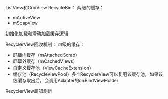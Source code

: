 ListView和GridView RecycleBin： 
两级的缓存：
- mActiveView
- mScapView  


初始化加载和滑动加载缓存逻辑


RecyclerView回收机制：
四级的缓存：
- 屏幕内缓存（mAttachedScrap）
- 屏幕外缓存（mCachedViews）
- 自定义缓存池（ViewCacheExtension）
- 缓存池（RecycleViewPool）多个RecyclerView可以复用该缓存池，如果该级缓存取出后，会调用Adapter的onBindViewHolder


RecyclerView局部刷新
